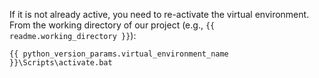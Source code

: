 If it is not already active, you need to re-activate the virtual environment.
From the working directory of our project (e.g., `{{ readme.working_directory }}`):

    {{ python_version_params.virtual_environment_name }}\Scripts\activate.bat
